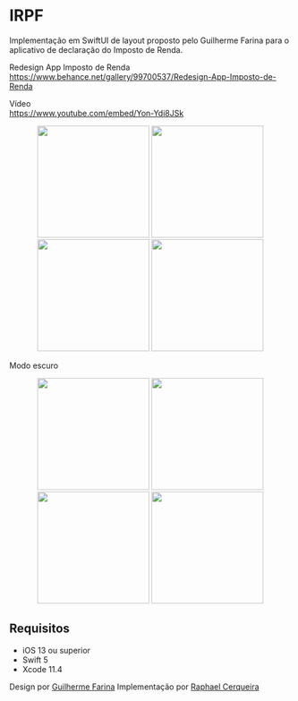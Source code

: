 # IRPF

Implementação em SwiftUI de layout proposto pelo Guilherme Farina para o aplicativo de declaração do Imposto de Renda.

Redesign App Imposto de Renda<br>
https://www.behance.net/gallery/99700537/Redesign-App-Imposto-de-Renda

Vídeo<br>
https://www.youtube.com/embed/Yon-Ydi8JSk

<p align="center">
  <img src="https://user-images.githubusercontent.com/16376748/88467333-74f2fe00-ceac-11ea-82ca-246504760c13.png" width="200">
  <img src="https://user-images.githubusercontent.com/16376748/88467335-76bcc180-ceac-11ea-9235-d58f9b7ee25d.png" width="200">
  <img src="https://user-images.githubusercontent.com/16376748/88467337-78868500-ceac-11ea-9274-1c2a09c4e399.png" width="200">
  <img src="https://user-images.githubusercontent.com/16376748/88467339-7a504880-ceac-11ea-9e0f-ae86905af048.png" width="200">
</p>

Modo escuro

<p align="center">
<img src="https://user-images.githubusercontent.com/16376748/88467340-7cb2a280-ceac-11ea-9c82-ec88a0afcbbc.png" width="200">
<img src="https://user-images.githubusercontent.com/16376748/88467344-7fad9300-ceac-11ea-9565-d3fba7c8a043.png" width="200">
<img src="https://user-images.githubusercontent.com/16376748/88467349-863c0a80-ceac-11ea-908c-09b2e007ee1c.png" width="200">
<img src="https://user-images.githubusercontent.com/16376748/88467353-8fc57280-ceac-11ea-9327-f7a58f465e0f.png" width="200">  
</p>

## Requisitos

- iOS 13 ou superior
- Swift 5
- Xcode 11.4

Design por [Guilherme Farina](https://www.linkedin.com/in/guilherme-farina-2734329a/)
Implementação por [Raphael Cerqueira](https://www.linkedin.com/in/rphlfc/)

